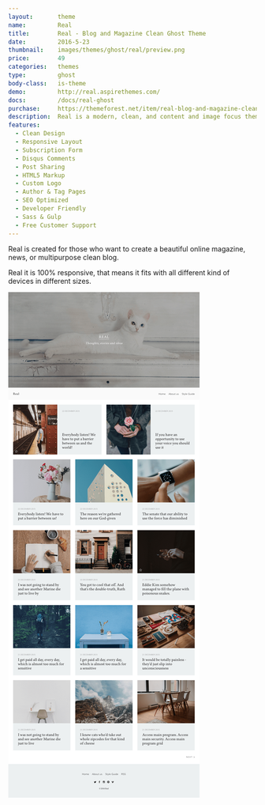 ```yaml
---
layout:       theme
name:         Real
title:        Real - Blog and Magazine Clean Ghost Theme
date:         2016-5-23
thumbnail:    images/themes/ghost/real/preview.png
price:        49
categories:   themes
type:         ghost
body-class:   is-theme
demo:         http://real.aspirethemes.com/
docs:         /docs/real-ghost
purchase:     https://themeforest.net/item/real-blog-and-magazine-clean-ghost-theme/17375799?ref=aspirethemes
description:  Real is a modern, clean, and content and image focus theme for Ghost blogging platform.
features:
  - Clean Design
  - Responsive Layout
  - Subscription Form
  - Disqus Comments
  - Post Sharing
  - HTML5 Markup
  - Custom Logo
  - Author & Tag Pages
  - SEO Optimized
  - Developer Friendly
  - Sass & Gulp
  - Free Customer Support
---
```


Real is created for those who want to create a beautiful online magazine, news, or multipurpose clean blog.

Real it is 100% responsive, that means it fits with all different kind of devices in different sizes.

![real-ghost-full-preview](/images/themes/ghost/real/full-preview.png)